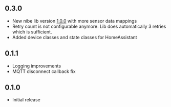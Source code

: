 ## 0.3.0
- New nibe lib version [1.0.0](https://github.com/yozik04/nibe/releases/tag/1.0.0) with more sensor data mappings
- Retry count is not configurable anymore. Lib does automatically 3 retries which is sufficient.
- Added device classes and state classes for HomeAssistant

## 0.1.1

- Logging improvements
- MQTT disconnect callback fix

## 0.1.0

- Initial release
